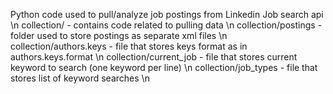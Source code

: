 Python code used to pull/analyze job postings from Linkedin Job search api \n
collection/ - contains code related to pulling data \n
collection/postings - folder used to store postings as separate xml files \n
collection/authors.keys - file that stores keys format as in authors.keys.format \n
collection/current_job - file that stores current keyword to search (one keyword per line) \n
collection/job_types - file that stores list of keyword searches \n
